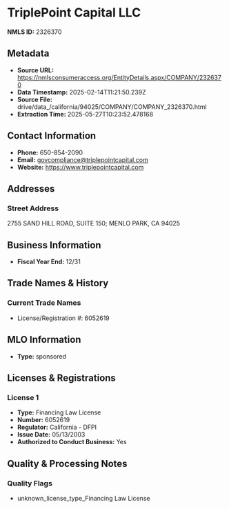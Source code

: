 # TriplePoint Capital LLC

**NMLS ID:** 2326370

## Metadata
- **Source URL:** https://nmlsconsumeraccess.org/EntityDetails.aspx/COMPANY/2326370
- **Data Timestamp:** 2025-02-14T11:21:50.239Z
- **Source File:** drive/data_/california/94025/COMPANY/COMPANY_2326370.html
- **Extraction Time:** 2025-05-27T10:23:52.478168

## Contact Information
- **Phone:** 650-854-2090
- **Email:** govcompliance@triplepointcapital.com
- **Website:** https://www.triplepointcapital.com

## Addresses
### Street Address
2755 SAND HILL ROAD, SUITE 150; MENLO PARK, CA 94025

## Business Information
- **Fiscal Year End:** 12/31

## Trade Names & History
### Current Trade Names
- License/Registration #: 6052619

## MLO Information
- **Type:** sponsored

## Licenses & Registrations

### License 1
- **Type:** Financing Law License
- **Number:** 6052619
- **Regulator:** California - DFPI
- **Issue Date:** 05/13/2003
- **Authorized to Conduct Business:** Yes

## Quality & Processing Notes
### Quality Flags
- unknown_license_type_Financing Law License
